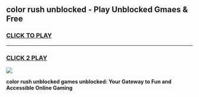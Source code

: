 
## color rush unblocked - Play Unblocked Gmaes & Free
<h3>
<a href="https://news.freeplayer.one?title=color_rush_unblocked&ref=16F">CLICK TO PLAY</a></h3>
<hr>

<h3>
<a href="https://news.freeplayer.one?title=color_rush_unblocked&ref=16F">CLICK 2 PLAY</a>
  
</h3>

<a href="https://news.freeplayer.one?title=color_rush_unblocked&ref=16F/"><img src="https://clearcache.store/games.png"></a>


**color rush unblocked games unblocked: Your Gateway to Fun and Accessible Online Gaming**

